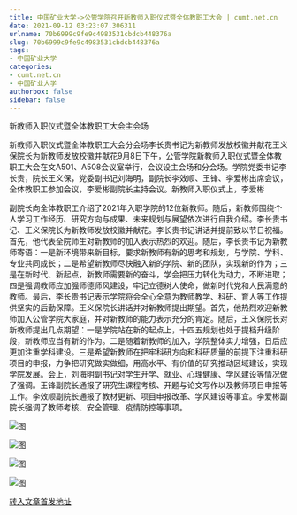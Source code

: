 ```yaml
---
title: 中国矿业大学->公管学院召开新教师入职仪式暨全体教职工大会 | cumt.net.cn
date: 2021-09-12 03:23:07.306311
urlname: 70b6999c9fe9c4983531cbdcb448376a
slug: 70b6999c9fe9c4983531cbdcb448376a
tags: 
- 中国矿业大学
categories:
- cumt.net.cn
- 中国矿业大学
authorbox: false
sidebar: false
---
```

新教师入职仪式暨全体教职工大会主会场

新教师入职仪式暨全体教职工大会分会场李长贵书记为新教师发放校徽并献花王义保院长为新教师发放校徽并献花9月8日下午，公管学院新教师入职仪式暨全体教职工大会在文A501、A508会议室举行，会议设主会场和分会场。学院党委书记李长贵，院长王义保，党委副书记刘海明，副院长李效顺、王锋、李爱彬出席会议，全体教职工参加会议，李爱彬副院长主持会议。新教师入职仪式上，李爱彬
<!--more-->
副院长向全体教职工介绍了2021年入职学院的12位新教师。随后，新教师围绕个人学习工作经历、研究方向与成果、未来规划与展望依次进行自我介绍。李长贵书记、王义保院长为新教师发放校徽并献花。李长贵书记讲话并提前致以节日祝福。首先，他代表全院师生对新教师的加入表示热烈的欢迎。随后，李长贵书记为新教师寄语：一是新环境带来新目标，要求新教师有新的思考和规划，与学院、学科、专业共同成长；二是希望新教师尽快融入新的学院、新的团队，实现新的作为；三是在新时代、新起点，新教师需要新的奋斗，学会把压力转化为动力，不断进取；四是强调教师应加强师德师风建设，牢记立德树人使命，做新时代党和人民满意的教师。最后，李长贵书记表示学院将会全心全意为教师教学、科研、育人等工作提供坚实的后勤保障。王义保院长讲话并对新教师提出期望。首先，他热烈欢迎新教师加入公管学院大家庭，并对新教师的能力表示充分的肯定。随后，王义保院长对新教师提出几点期望：一是学院站在新的起点上，十四五规划也处于提档升级阶段，新教师应当有新的作为。二是随着新教师的加入，学院整体实力增强，日后应更加注重学科建设。三是希望新教师在把牢科研方向和科研质量的前提下注重科研项目的申报，力争把研究做实做细，用高水平、有价值的研究推动区域建设，实现学院发展。会上，刘海明副书记对学生开学、就业、心理健康、学风建设等情况做了强调。王锋副院长通报了研究生课程考核、开题与论文写作以及教师项目申报等工作。李效顺副院长通报了教材更新、项目申报改革、学风建设等事宜。李爱彬副院长强调了教师考核、安全管理、疫情防控等事项。 

![图](http://xwzx.cumt.edu.cn/_upload/article/images/a6/6a/3048ce0849f480399bc99af0cfed/ac9c0898-019c-4086-a700-10acfbdcfc8e.jpg)

![图](http://xwzx.cumt.edu.cn/_upload/article/images/a6/6a/3048ce0849f480399bc99af0cfed/288f4529-700e-4b95-9e53-6378a3209b7a.jpg)

![图](http://xwzx.cumt.edu.cn/_upload/article/images/a6/6a/3048ce0849f480399bc99af0cfed/89363c7c-a5d8-4519-b066-68a762c03ea5.jpg)

![图](http://xwzx.cumt.edu.cn/_upload/article/images/a6/6a/3048ce0849f480399bc99af0cfed/d8d835f4-3df0-4621-b030-b6400f438a1d.jpg)

[转入文章首发地址](http://xwzx.cumt.edu.cn/40/ff/c523a606463/page.htm)